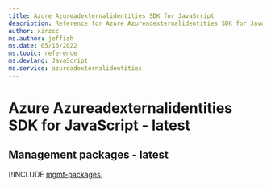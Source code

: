 ```yaml
---
title: Azure Azureadexternalidentities SDK for JavaScript
description: Reference for Azure Azureadexternalidentities SDK for JavaScript
author: xirzec
ms.author: jeffish
ms.date: 05/16/2022
ms.topic: reference
ms.devlang: JavaScript
ms.service: azureadexternalidentities
---
```

# Azure Azureadexternalidentities SDK for JavaScript - latest
## Management packages - latest
[!INCLUDE [mgmt-packages](azureadexternalidentities-mgmt-index.md)]
